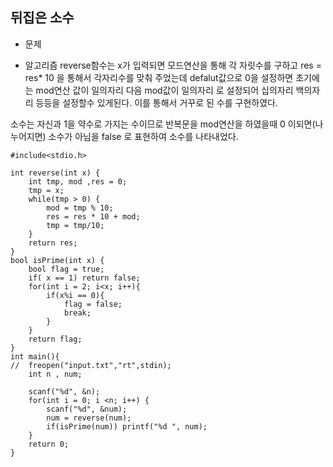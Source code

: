 ## 뒤집은 소수

* 문제

* 알고리즘
reverse함수는 x가 입력되면 모드연산을 통해 각 자릿수를 구하고 
res = res* 10 을 통해서 각자리수를 맞춰 주었는데 defalut값으로 0을 설정하면 
초기에는 mod연산 값이 일의자리 다음 mod값이 일의자리 로 설정되어 십의자리 백의자리 등등을 설정할수 있게된다. 이를 통해서 거꾸로 된 수를 구현하였다.

소수는 자신과 1을 약수로 가지는 수이므로 반복문을 mod연산을 하였을때 0 이되면(나누어지면) 소수가 아님을 false 로 표현하여 소수를 나타내었다. 

```
#include<stdio.h>

int reverse(int x) {
	int tmp, mod ,res = 0;
	tmp = x;
	while(tmp > 0) { 
		mod = tmp % 10;
		res = res * 10 + mod;
		tmp = tmp/10;
	}
	return res;
}
bool isPrime(int x) {
	bool flag = true;
	if( x == 1) return false;
	for(int i = 2; i<x; i++){
		if(x%i == 0){
			flag = false;
			break;
		}
	}
	return flag;
}
int main(){
//	freopen("input.txt","rt",stdin);
	int n , num;
	
	scanf("%d", &n);
	for(int i = 0; i <n; i++) { 
		scanf("%d", &num);
		num = reverse(num);
		if(isPrime(num)) printf("%d ", num);
	}
	return 0;
}

```
